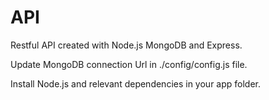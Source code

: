 # API
Restful API created with Node.js MongoDB and Express.

Update MongoDB connection Url in ./config/config.js file.

Install Node.js and relevant dependencies in your app folder.